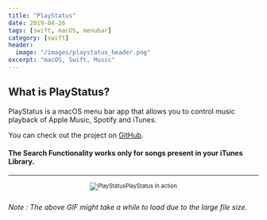 ```yaml
---
title: "PlayStatus"
date: 2019-04-26
tags: [swift, macOS, menubar]
category: [swift]
header:
  image: "/images/playstatus_header.png"
excerpt: "macOS, Swift, Music"
---
```

## What is PlayStatus?
PlayStatus is a macOS menu bar app that allows you to control music playback of Apple Music, Spotify and iTunes.

You can check out the project on [GitHub](https://github.com/nbolar/PlayStatus).


#### The Search Functionality works only for songs present in your iTunes Library.
---
<div style="width:image width px; font-size:80%; text-align:center;"><img src="{{ site.url }}{{ site.baseurl }}/images/PlayStatus_preview.gif" alt="PlayStatus" width="width" height="height" style="padding-bottom:0.5em;" />PlayStatus in action</div>

###### Note : The above GIF might take a while to load due to the large file size.
